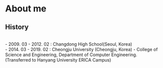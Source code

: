 # About me

## History
<br>
- 2009. 03 - 2012. 02 : Changdong High School(Seoul, Korea)
<br>
- 2014. 03 - 2019. 02 : Cheongju University (Cheongju, Korea) - College of Science and Engineering, Department of Computer Engineering.(Transferred to Hanyang University ERICA Campus)
